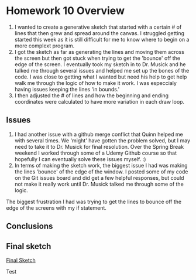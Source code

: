 # Homework 10 Overview
1. I wanted to create a generative sketch that started with a certain # of lines that then grew and spread around the canvas. I struggled getting started this week as it is still difficult for me to know where to begin on a more complext program.
2. I got the sketch as far as generating the lines and moving them across the screen but then got stuck when trying to get the 'bounce' off the edge of the screen. I eventually took my sketch in to Dr. Musick and he talked me through several issues and helped me set up the bones of the code. I was close to getting what I wanted but need his help to get help walk me through the logic of how to make it work. I was especcialy having issues keeping the lines 'in bounds.'
3. I then adjusted the # of lines and how the beginning and ending coordinates were calculated to have more variation in each draw loop.

## Issues

1. I had another issue with a github merge conflict that Quinn helped me with several times. We 'might' have gotten the problem solved, but I may need to take it to Dr. Musick for final resolution. Over the Spring Break weekend I worked through some of a Udemy Github course so that hopefully I can eventually solve these issues myself.  :)
2. In terms of making the sketch work, the biggest issue I had was making the lines 'bounce'  of the edge of the window. I posted some of my code on the Git issues board and did get a few helpful responses, but could not make it really work until Dr. Musick talked me through some of the logic. 

The biggest frustration I had was trying to get the lines to bounce off the edge of the screens with my if statement.


## Conclusions



## Final sketch

[Final Sketch](https://marklannenum.github.io/work-120/hw-10/)

Test
